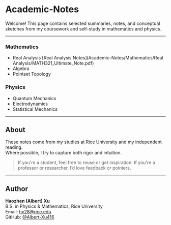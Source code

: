 # Academic-Notes

Welcome! This page contains selected summaries, notes, and conceptual sketches from my coursework and self-study in mathematics and physics.

---

### Mathematics

- Real Analysis [Real Analysis Notes](Academic-Notes/Mathematics/Real Analysis/MATH321_Ultimate_Note.pdf)
- Algebra
- Pointset Topology 

### Physics

- Quantum Mechanics
- Electrodynamics
- Statistical Mechanics

---

## About

These notes come from my studies at Rice University and my independent reading.  
Where possible, I try to capture both rigor and intuition.

> If you're a student, feel free to reuse or get inspiration.
> If you're a professor or researcher, I’d love feedback or pointers.

---

## Author

**Haozhen (Albert) Xu**  
B.S. in Physics & Mathematics, Rice University  
Email: hx28@rice.edu  
GitHub: [@Albert-Xu416](https://github.com/Albert-Xu416)
